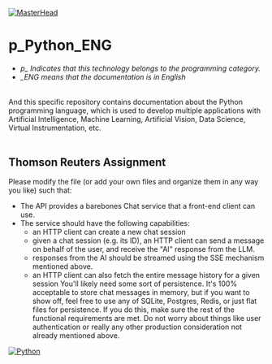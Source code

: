 [![MasterHead](http://dicer0.com/wp-content/uploads/2023/09/Python-di_cer0-Banner.png)](https://dicer0.com/)
# p_Python_ENG
<h6 align="justify">
  <ul>
    <li>p_ Indicates that this technology belongs to the programming category.</li>
    <li>_ENG means that the documentation is in English</li>
  </ul>
</h6>
And this specific repository contains documentation about the Python programming language, which is used to develop multiple applications with Artificial Intelligence, Machine Learning, Artificial Vision, Data Science, Virtual Instrumentation, etc.
&nbsp;
<br/>
&nbsp;

## Thomson Reuters Assignment
Please modify the file (or add your own files and organize them in any way you like) such that:
- The API provides a barebones Chat service that a front-end client can use.
- The service should have the following capabilities:
    - an HTTP client can create a new chat session
    - given a chat session (e.g. its ID), an HTTP client can send a message on behalf of the user, and receive the "AI" response from the LLM.
    - responses from the AI should be streamed using the SSE mechanism mentioned above.
    - an HTTP client can also fetch the entire message history for a given session
You'll likely need some sort of persistence. It's 100% acceptable to store chat messages in memory, but if you want to show off, feel free to use any of SQLite, Postgres, Redis, or just flat files for persistence. If you do this, make sure the rest of the functional requirements are met.
Do not worry about things like user authentication or really any other production consideration not already mentioned above.

[![Python](http://dicer0.com/wp-content/uploads/2024/03/p_Python.png)](https://dicer0.com/#skills)

